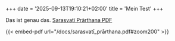 +++
date = '2025-09-13T19:10:21+02:00'
title = 'Mein Test'
+++

Das ist genau das.
[Sarasvatī Prārthana PDF](/docs/sarasvatī_prārthana.pdf)

{{< embed-pdf url="/docs/sarasvatī_prārthana.pdf#zoom200" >}}
